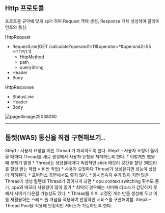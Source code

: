 ## Http 프로토콜
  프로토콜 규약에 맞게 split 하여 Request 객체 생성, Response 객체 생성하여 클라이언트와 통신.

HttpRequest
- RequestLine(GET /calculate?operand1=11&operator=*&operand2=55 HTTP/1.1)
    - HttpMethod
    - path
    - queryString
- Header
- Body

HttpResponse
- StatusLine
- Header
- Body

![page4image25038080](https://github.com/park-soo/was-practice/assets/127409329/7d0ce20d-3b4e-41b9-8f60-f9a9fa94d06e)


---------------------

## 톰켓(WAS) 통신을 직접 구현해보기..

Step1 - 사용자 요청을 메인 Thread 가 처리하도록 한다.
Step2 - 사용자 요청이 들어올 때마다 Thread를 새로 생성해서 사용자 요청을 처리하도록 한다.
                 * 이렇게만 했을 때 문제가 발생
                 * Thread는 생성될때마다 독립적인 stick 메모리 공간을 할당 (메모리를 할당 받는 작업 = 비싼 작업)
                 * 사용자 요청마다 Thread가 생성된다면 성능이 상당이 저하된다.
                 * 포퍼먼스 측면에서도 좋지 않다.
                 * 동시접속자 수가 많아 지면 많은 Thread가 생성 될텐데 Thread가 많아지게 되면
                 * cpu context switching 횟수도 증가, cpu와 메모리 사용량이 많이 증가
                 * 최악의 경우에는 서버에 리소스가 감당하지 못해서 서버가 다운될 가능성도 있다.
                 * Thread를 이미 고정된 개수 만큼 생성해 두고 이를 재활용하는 스레드 풀 개념을 적용하여 안정적인 서비스를 구현해야함.
Step3 - Thread Pool을 적용해 안정적인 서비스가 가능하도록 한다.




                 

